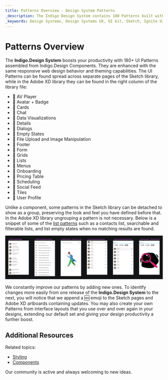 ```yaml
---
title: Patterns Overview - Design System Patterns
_description: The Indigo Design System contains 180 Patterns built with the Indigo.Design Components.
_keywords: Design Systems, Design Systems UX, UI kit, Sketch, Ignite UI for Angular, Sketch to Angular, Sketch to Angular, Angular, Angular Design System, Export code from Sketch, Design Kits for Angular, Sketch HTML, Sketch to HTML, Sketch UI kits
---
```


# Patterns Overview

The **Indigo.Design System** boosts your productivity with 180+ UI Patterns assembled from Indigo.Design Components. They are enhanced with the same responsive web design behavior and theming capabilities. The UI Patterns can be found spread across separate pages of the Sketch library, while in the Adobe XD library they can be found in the right column of the library file:

- 🌆 AV Player
- 🌆 Avatar + Badge
- 🌆 Cards
- 🌆 Chat
- 🌆 Data Visualizations
- 🌆 Details
- 🌆 Dialogs
- 🌆 Empty States
- 🌆 File Upload and Image Manipulation
- 🌆 Footer
- 🌆 Form
- 🌆 Grids
- 🌆 Lists
- 🌆 Menus
- 🌆 Onboarding
- 🌆 Pricing Table
- 🌆 Scheduling
- 🌆 Social Feed
- 🌆 Tiles
- 🌆 User Profile

Unlike a component, some patterns in the Sketch library can be detached to show as a group, preserving the look and feel you have defined before that. In the Adobe XD library ungrouping a pattern is not necessary. Below is a snippet of some of the [list patterns](lists.md) such as a contacts list, searchable and filterable lists, and list empty states when no matching results are found.

<img class="responsive-img" src="../images/patterns_overview.png" />

We constantly improve our patterns by adding new ones. To identify changes more easily from one release of the **Indigo.Design System** to the next, you will notice that we append a 🆕 emoji to the Sketch pages and Adobe XD artboards containing updates. You may also create your own Patterns from interface layouts that you use over and over again in your designs, extending our default set and giving your design productivity a further boost.

## Additional Resources

Related topics:

- [Styling](../style/styling-overview.md)
- [Components](../components/components-overview.md)
  <div class="divider--half"></div>

Our community is active and always welcoming to new ideas.
